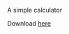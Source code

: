 A simple calculator

Download [here](https://github.com/SplitVICE/CalculatorWPF/releases/download/v1.0.0/VICE-CALCULATOR-WPF.zip)
